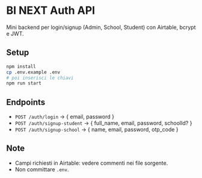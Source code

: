# BI NEXT Auth API

Mini backend per login/signup (Admin, School, Student) con Airtable, bcrypt e JWT.

## Setup
```bash
npm install
cp .env.example .env
# poi inserisci le chiavi
npm run start
```

## Endpoints
- `POST /auth/login` → { email, password }
- `POST /auth/signup-student` → { full_name, email, password, schoolId? }
- `POST /auth/signup-school` → { name, email, password, otp_code }

## Note
- Campi richiesti in Airtable: vedere commenti nei file sorgente.
- Non committare `.env`.
